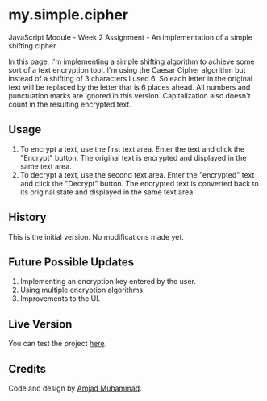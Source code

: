 # my.simple.cipher
JavaScript Module - Week 2 Assignment - An implementation of a simple shifting cipher 

In this page, I'm implementing a simple shifting algorithm to achieve some sort of a text encryption tool.
I'm using the Caesar Cipher algorithm but instead of a shifting of 3 characters I used 6. So each letter in the original
text will be replaced by the letter that is 6 places ahead. All numbers and punctuation marks are ignored in this version.
Capitalization also doesn't count in the resulting encrypted text.

## Usage
1. To encrypt a text, use the first text area. Enter the text and click the "Encrypt" button. The original text is encrypted
and displayed in the same text area.
2. To decrypt a text, use the second text area. Enter the "encrypted" text and click the "Decrypt" button. The encrypted text
is converted back to its original state and displayed in the same text area.

## History
This is the initial version. No modifications made yet.

## Future Possible Updates
1. Implementing an encryption key entered by the user.
2. Using multiple encryption algorithms.
3. Improvements to the UI.

## Live Version
You can test the project [here](https://amjad83m.github.io/my.simple.cipher/).
## Credits
Code and design by [Amjad Muhammad](https://github.com/amjad83m). 
